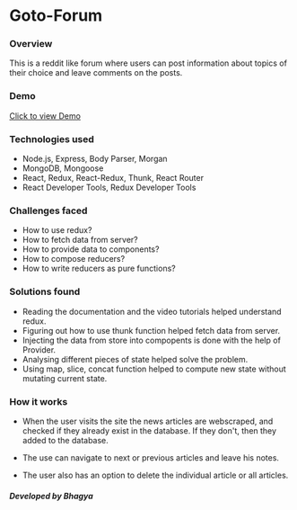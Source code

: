 # Goto-Forum

### Overview
This is a reddit like forum where users can post information about topics of their choice and  leave comments on the posts.

### Demo
[Click to view Demo](https://goto-forum.herokuapp.com/)

### Technologies used

* Node.js, Express, Body Parser, Morgan
* MongoDB, Mongoose
* React, Redux, React-Redux, Thunk, React Router
* React Developer Tools, Redux Developer Tools

### Challenges faced

* How to use redux?
* How to fetch data from server?
* How to provide data to components?
* How to compose reducers?
* How to write reducers as pure functions?

### Solutions found

* Reading the documentation and the video tutorials helped understand redux.
* Figuring out how to use thunk function helped fetch data from server.
* Injecting the data from store into compopents is done with the help of Provider.
* Analysing different pieces of state helped solve the problem.
* Using map, slice, concat function helped to compute new state without mutating current state.

### How it works

* When the user visits the site the news articles are webscraped, and checked if they already exist in the database. If they don't, then they added to the database.

* The use can navigate to next or previous articles and leave his notes.

* The user also has an option to delete the individual article or all articles.

##### Developed by Bhagya
